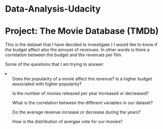 # Data-Analysis-Udacity

<h1> Project: The Movie Database (TMDb)</h1> This is the dataset that I have decided to investigate )
I would like to know if the budget affect also the amount of revenues. In other words is there a correlation between the budget and the revenues per film.

Some of the questions that I am trying to answer:
<li> 
<ul> Does the popularity of a movie affect the revenue? Is a higher budget associated with higher popularity?</ul>
    <ul> Is the number of movies released per year increased or decreased? </ul>
    <ul>What is the correlation between the different variables in our dataset? </ul>
    <ul>Do the average revenue increase or decrease during the years? </ul>
    <ul>How is the distribution of avergae vote for our movies? </ul></li>
    
    
    
    

